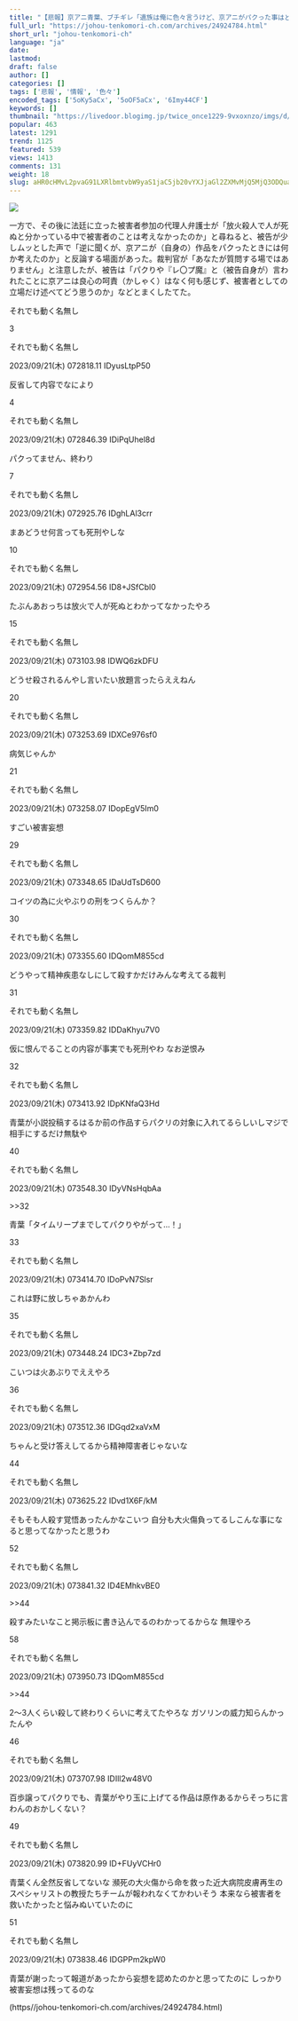 ```yaml
---
title: "【悲報】京アニ青葉、ブチギレ「遺族は俺に色々言うけど、京アニがパクった事はどう考えてるんだ」 "
full_url: "https://johou-tenkomori-ch.com/archives/24924784.html"
short_url: "johou-tenkomori-ch"
language: "ja"
date: 
lastmod: 
draft: false
author: []
categories: []
tags: ['悲報', '情報', '色々']
encoded_tags: ['5oKy5aCx', '5oOF5aCx', '6Imy44CF']
keywords: []
thumbnail: "https://livedoor.blogimg.jp/twice_once1229-9vxoxnzo/imgs/d/4/d47a47c9-s.jpg"
popular: 463
latest: 1291
trend: 1125
featured: 539
views: 1413
comments: 131
weight: 18
slug: aHR0cHMvL2pvaG91LXRlbmtvbW9yaS1jaC5jb20vYXJjaGl2ZXMvMjQ5MjQ3ODQuaHRtbA==
---
```


![](https://livedoor.blogimg.jp/twice_once1229-9vxoxnzo/imgs/d/4/d47a47c9-s.jpg)

<div><p>一方で、その後に法廷に立った被害者参加の代理人弁護士が「放火殺人で人が死ぬと分かっている中で被害者のことは考えなかったのか」と尋ねると、被告が少しムッとした声で「逆に聞くが、京アニが（自身の）作品をパクったときには何か考えたのか」と反論する場面があった。裁判官が「あなたが質問する場ではありません」と注意したが、被告は「パクりや『レ〇プ魔』と（被告自身が）言われたことに京アニは良心の呵責（かしゃく）はなく何も感じず、被害者としての立場だけ述べてどう思うのか」などとまくしたてた。</p><p>それでも動く名無し</p><p class='t_h'>3 <p>それでも動く名無し</p> <p> 2023/09/21(木) 072818.11 IDyusLtpP50</p></p> <p class='t_b'> 反省して内容でなにより </p> <p class='t_h'>4 <p>それでも動く名無し</p> <p> 2023/09/21(木) 072846.39 IDiPqUhel8d</p></p> <p class='t_b'> パクってません、終わり </p> <p class='t_h'>7 <p>それでも動く名無し</p> <p> 2023/09/21(木) 072925.76 IDghLAl3crr</p></p> <p class='t_b'> まあどうせ何言っても死刑やしな </p> <p class='t_h'>10 <p>それでも動く名無し</p> <p> 2023/09/21(木) 072954.56 ID8+JSfCbl0</p></p> <p class='t_b'> たぶんあおっちは放火で人が死ぬとわかってなかったやろ </p> <p class='t_h'>15 <p>それでも動く名無し</p> <p> 2023/09/21(木) 073103.98 IDWQ6zkDFU</p></p> <p class='t_b'> どうせ殺されるんやし言いたい放題言ったらええねん </p> <p class='t_h'>20 <p>それでも動く名無し</p> <p> 2023/09/21(木) 073253.69 IDXCe976sf0</p></p> <p class='t_b'> 病気じゃんか </p> <p class='t_h'>21 <p>それでも動く名無し</p> <p> 2023/09/21(木) 073258.07 IDopEgV5Im0</p></p> <p class='t_b'> すごい被害妄想 </p> <p class='t_h'>29 <p>それでも動く名無し</p> <p> 2023/09/21(木) 073348.65 IDaUdTsD600</p></p> <p class='t_b'> コイツの為に火やぶりの刑をつくらんか？ </p> <p class='t_h'>30 <p>それでも動く名無し</p> <p> 2023/09/21(木) 073355.60 IDQomM855cd</p></p> <p class='t_b'> どうやって精神疾患なしにして殺すかだけみんな考えてる裁判 </p> <p class='t_h'>31 <p>それでも動く名無し</p> <p> 2023/09/21(木) 073359.82 IDDaKhyu7V0</p></p> <p class='t_b'> 仮に恨んでることの内容が事実でも死刑やわ なお逆恨み </p> <p class='t_h'>32 <p>それでも動く名無し</p> <p> 2023/09/21(木) 073413.92 IDpKNfaQ3Hd</p></p> <p class='t_b'> 青葉が小説投稿するはるか前の作品すらパクリの対象に入れてるらしいしマジで相手にするだけ無駄や </p> <p class='t_h t_i'>40 <p>それでも動く名無し</p> <p> 2023/09/21(木) 073548.30 IDyVNsHqbAa</p></p> <p class='t_b t_i'> <p class='anchor'>>>32</p> 青葉「タイムリープまでしてパクりやがって…！」 </p> <p class='t_h'>33 <p>それでも動く名無し</p> <p> 2023/09/21(木) 073414.70 IDoPvN7Slsr</p></p> <p class='t_b'> これは野に放しちゃあかんわ </p> <p class='t_h'>35 <p>それでも動く名無し</p> <p> 2023/09/21(木) 073448.24 IDC3+Zbp7zd</p></p> <p class='t_b'> こいつは火あぶりでええやろ </p> <p class='t_h'>36 <p>それでも動く名無し</p> <p> 2023/09/21(木) 073512.36 IDGqd2xaVxM</p></p> <p class='t_b'> ちゃんと受け答えしてるから精神障害者じゃないな </p> <p class='t_h'>44 <p>それでも動く名無し</p> <p> 2023/09/21(木) 073625.22 IDvd1X6F/kM</p></p> <p class='t_b'> そもそも人殺す覚悟あったんかなこいつ 自分も大火傷負ってるしこんな事になると思ってなかったと思うわ </p> <p class='t_h t_i'>52 <p>それでも動く名無し</p> <p> 2023/09/21(木) 073841.32 ID4EMhkvBE0</p></p> <p class='t_b t_i'> <p class='anchor'>>>44</p> 殺すみたいなこと掲示板に書き込んでるのわかってるからな 無理やろ </p> <p class='t_h t_i'>58 <p>それでも動く名無し</p> <p> 2023/09/21(木) 073950.73 IDQomM855cd</p></p> <p class='t_b t_i'> <p class='anchor'>>>44</p> 2～3人くらい殺して終わりくらいに考えてたやろな ガソリンの威力知らんかったんや </p> <p class='t_h'>46 <p>それでも動く名無し</p> <p> 2023/09/21(木) 073707.98 IDIll2w48V0</p></p> <p class='t_b'> 百歩譲ってパクりでも、青葉がやり玉に上げてる作品は原作あるからそっちに言わんのおかしくない？ </p> <p class='t_h'>49 <p>それでも動く名無し</p> <p> 2023/09/21(木) 073820.99 ID+FUyVCHr0</p></p> <p class='t_b'> 青葉くん全然反省してないな 瀕死の大火傷から命を救った近大病院皮膚再生のスペシャリストの教授たちチームが報われなくてかわいそう 本来なら被害者を救いたかったと悩みぬいていたのに </p> <p class='t_h'>51 <p>それでも動く名無し</p> <p> 2023/09/21(木) 073838.46 IDGPPm2kpW0</p></p> <p class='t_b'> 青葉が謝ったって報道があったから妄想を認めたのかと思ってたのに しっかり被害妄想は残ってるのな </p> </div>

(https//johou-tenkomori-ch.com/archives/24924784.html)
